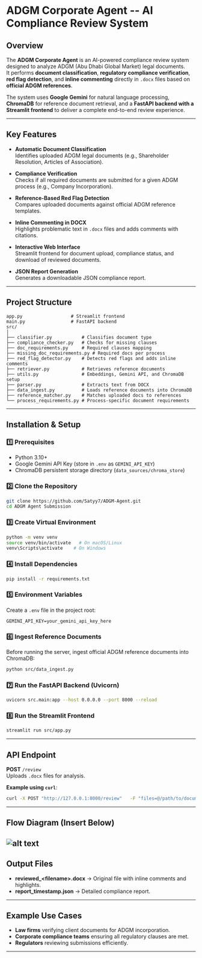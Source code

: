 # ADGM Corporate Agent -- AI Compliance Review System

## Overview

The **ADGM Corporate Agent** is an AI-powered compliance review system
designed to analyze ADGM (Abu Dhabi Global Market) legal documents.\
It performs **document classification**, **regulatory compliance
verification**, **red flag detection**, and **inline commenting**
directly in `.docx` files based on **official ADGM references**.

The system uses **Google Gemini** for natural language processing,
**ChromaDB** for reference document retrieval, and a **FastAPI backend
with a Streamlit frontend** to deliver a complete end-to-end review
experience.

------------------------------------------------------------------------

## Key Features

-   **Automatic Document Classification**\
    Identifies uploaded ADGM legal documents (e.g., Shareholder
    Resolution, Articles of Association).

-   **Compliance Verification**\
    Checks if all required documents are submitted for a given ADGM
    process (e.g., Company Incorporation).

-   **Reference-Based Red Flag Detection**\
    Compares uploaded documents against official ADGM reference
    templates.

-   **Inline Commenting in DOCX**\
    Highlights problematic text in `.docx` files and adds comments with
    citations.

-   **Interactive Web Interface**\
    Streamlit frontend for document upload, compliance status, and
    download of reviewed documents.

-   **JSON Report Generation**\
    Generates a downloadable JSON compliance report.

------------------------------------------------------------------------

## Project Structure
    app.py                  # Streamlit frontend
    main.py                 # FastAPI backend
    src/
    │
    ├── classifier.py           # Classifies document type
    ├── compliance_checker.py   # Checks for missing clauses
    ├── doc_requirements.py     # Required clauses mapping
    ├── missing_doc_requirements.py # Required docs per process
    ├── red_flag_detector.py    # Detects red flags and adds inline comments
    ├── retriever.py            # Retrieves reference documents
    ├── utils.py                # Embeddings, Gemini API, and ChromaDB setup
    ├── parser.py               # Extracts text from DOCX
    ├── data_ingest.py          # Loads reference documents into ChromaDB
    ├── reference_matcher.py    # Matches uploaded docs to references
    └── process_requirements.py # Process-specific document requirements

------------------------------------------------------------------------

## Installation & Setup

### 1️⃣ Prerequisites

-   Python 3.10+
-   Google Gemini API Key (store in `.env` as `GEMINI_API_KEY`)
-   ChromaDB persistent storage directory (`data_sources/chroma_store`)

### 2️⃣ Clone the Repository

``` bash
git clone https://github.com/Satyy7/ADGM-Agent.git
cd ADGM Agent Submission
```

### 3️⃣ Create Virtual Environment

``` bash
python -m venv venv
source venv/bin/activate   # On macOS/Linux
venv\Scripts\activate    # On Windows
```

### 4️⃣ Install Dependencies

``` bash
pip install -r requirements.txt
```

### 5️⃣ Environment Variables

Create a `.env` file in the project root:

``` env
GEMINI_API_KEY=your_gemini_api_key_here
```

### 6️⃣ Ingest Reference Documents

Before running the server, ingest official ADGM reference documents into
ChromaDB:

``` bash
python src/data_ingest.py
```

### 7️⃣ Run the FastAPI Backend (Uvicorn)

``` bash
uvicorn src.main:app --host 0.0.0.0 --port 8000 --reload
```

### 8️⃣ Run the Streamlit Frontend

``` bash
streamlit run src/app.py
```

------------------------------------------------------------------------

## API Endpoint

**POST** `/review`\
Uploads `.docx` files for analysis.

**Example using `curl`**:

``` bash
curl -X POST "http://127.0.0.1:8000/review"   -F "files=@/path/to/document.docx"
```

------------------------------------------------------------------------

## Flow Diagram (Insert Below)

![alt text](Flowchat(RAG).drawio-2.png)
------------------------------------------------------------------------

## Output Files

-   **reviewed\_\<filename\>.docx** → Original file with inline comments
    and highlights.
-   **report_timestamp.json** → Detailed compliance report.

------------------------------------------------------------------------

## Example Use Cases

-   **Law firms** verifying client documents for ADGM incorporation.
-   **Corporate compliance teams** ensuring all regulatory clauses are
    met.
-   **Regulators** reviewing submissions efficiently.

------------------------------------------------------------------------


